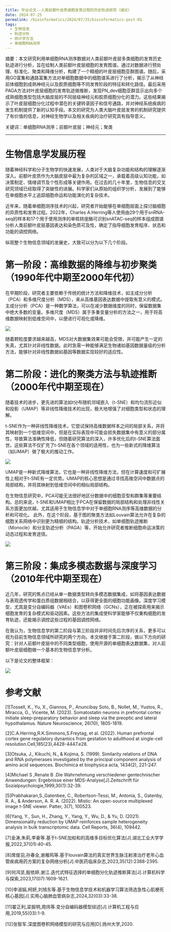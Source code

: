```yaml
---
title: 毕业论文--人类前额叶皮质细胞发育过程的历史轨迹研究（绪论）
date: 2024-07-25
permalink: /bioinformatics/2024/07/25/bioinformatics-post-01
tags:
  - 生物信息
  - 轨迹分析
  - 统计学方法
  - 单细胞RNA测序
---
```


摘要：本文研究利用单细胞RNA测序数据对人类前额叶皮层多类细胞的发育历史轨迹进行分析，旨在绘制人类前额叶皮层细胞的发育图谱。通过对数据进行预处理、标准化、聚类和降维分析，构建了一个精细的叶皮层细胞亚群图谱。随后，采用GO富集和通路富集方法对单细胞数据中的细胞谱系进行了分析，揭示了从神经前体细胞到成熟神经元以及胶质细胞等不同发育阶段的特征和转化路径。最后采用PAGA方法对叶皮层细胞的发育轨迹做推断，发现PN_dev细胞亚群显示出向多个成熟细胞类型包括大脑皮层的不同层级神经元和胶质细胞分化的潜力。这些结果揭示了叶皮层细胞分化过程中潜在的关键转录因子和信号通路，并对神经系统疾病的发生机制提供了新的认知手段。本文的研究为人类大脑叶皮层发育的机制研究提供了有价值的信息，对神经生物学以及相关疾病的治疗研究具有指导意义。

关键词：单细胞RNA测序；前额叶皮层；神经元；聚类

------

生物信息学发展历程
======

随着神经科学和分子生物学的快速发展，人类对于大脑复杂功能和结构的理解逐渐深入。前额叶皮质作为大脑皮层中最为复杂的区域之一，承载着高级认知功能，如决策制定、情绪调节及个性形成等关键作用。在过去的几十年里，生物信息的交叉研究领域已经取得了突破性的进展。科学家们从原始的组织学分析，发展到了能够在单细胞水平上追踪细胞命运和功能演化的复杂技术。

近年来，随着单细胞测序技术的兴起，研究者开始能够在单细胞层面上探讨脑细胞的异质性和发育过程。2022年，Charles A.Herring等人使用由29个用于snRNA-seq的样本和17个用于使用测序的单核转座酶可识别snATAC-seq的样本组成图谱分析人类前额叶皮层基因表达和染色质可及性，确定了指导细胞发育程序、状态和功能的调控网络。

纵观整个生物信息领域的发展史，大致可以分为以下几个阶段。


第一阶段：高维数据的降维与初步聚类（1990年代中期至2000年代初）
======

在早期阶段，研究者主要依赖于传统的统计方法和降维技术，如主成分分析（PCA）和多维尺度分析（MDS），来从高维基因表达数据中提取有意义的模式。主成分分析（PCA）是一种数学算法，可以在减少数据维度的同时，保留数据集中绝大多数的变量。多维尺度（MDS）属于多重变量分析的方法之一，用于将高维数据映射到低维空间中，以便进行可视化或降维。

![](../static/本科毕业论文综述/MDS处理下的某物种信息.png)

随着颗粒度要求越来越高，MDS对大数据集效果可能会受限，并可能产生一定的失真，尤其针对非线性数据。此时急需一种能够满足生物诸如基因数据量级的分析方法，能够针对非线性数据如基因等数据实现较好的适应性。

第二阶段：进化的聚类方法与轨迹推断（2000年代中期至现在）
======

随着技术的进步，更先进的算法如t分布随机邻域嵌入（t-SNE）和均匀流形近似和投影（UMAP）等非线性降维技术的出现，极大地增强了对细胞类型和状态的理解。

t-SNE作为一种非线性降维技术，它尝试保持高维数据样本之间的局部关系，并将其映射到一个低维空间中，但是在实际表现中可能会损失数据集中有意义的部分属性，导致算法准确性降低，但随着研究算法的深入，许多优化后的t-SNE算法面世。这些算法不仅扩充了t-SNE在各个领域的适用性，也为一些新式的降维算法（如UMAP）做了极大的推动工作。

![](../static/本科毕业论文综述/t-SNE在mnist数据集上的降维结果.png)


UMAP是一种新式降维算法，它也是一种非线性降维方法，但在计算速度和可扩展性上相对于t-SNE有一定优势。UMAP的核心思想是通过寻找高维空间中数据点的局部结构，并将其映射到低维空间中的相似局部结构。

在生物信息研究中，PCA可能无法很好地区分数据中的细胞亚型和群集等重要结构。总的来说，t-SNE和UMAP相比于PCA在保留数据的局部结构和处理非线性关系方面更加优越，尤其适用于生物信息学中对于单细胞RNA测序等高维数据的分析和可视化。
此外，在这个阶段，基于图的聚类方法如Louvain算法允许在复杂的细胞关系网络中识别更为精细的结构。轨迹分析技术，如单细胞轨迹推断（Monocle）和分支轨迹分析（PAGA）等，开始允许研究者推断细胞命运决策的动态过程和发育途径。

![](../static/本科毕业论文综述/社区发现算法Louvain.png)


第三阶段：集成多模态数据与深度学习（2010年代中期至现在）
======

近几年，研究的焦点已经从单一数据类型转向多模态数据集成，如将基因表达数据与表观遗传学和蛋白质组数据相结合，以获得更全面的细胞功能画像。深度学习模型，尤其是变分自编码器（VAEs）和图卷积网络（GCNs），正在被探索用来揭示细胞发育的复杂模式和驱动因素。这些方法的集成使科学家能够不仅重构细胞的发育轨迹，还能揭示调控这些过程的基因调控网络。

在我认为，生物信息学的第二阶段与第三阶段并非时间先后次序的关系，更多可以视为目前生物信息领域所研究的两个方向。本文继接于第二阶段，做以下方向的研究：针对人前额叶皮层中的不同类型细胞，使用开源的单细胞表达数据集，对人前额叶皮层细胞做一个基本的生物信息学分析。

以下是论文的整体框架：

![](../static/本科毕业论文综述/论文整体框架.png)


参考文献
======

[1]Tossell, K., Yu, X., Giannos, P., Anuncibay Soto, B., Nollet, M., Yustos, R., Miracca, G., Vicente, M. (2023). Somatostatin neurons in prefrontal cortex initiate sleep-preparatory behavior and sleep via the preoptic and lateral hypothalamus. Nature Neuroscience, 26(10), 1805-1819.

[2]C.A.Herring,R.K.Simmons,S.Freytag, et al. (2022). Human prefrontal cortex gene regulatory dynamics from gestation to adulthood at single-cell resolution.Cell,185(23),4428-4447.e28.

[3]Otsuka, J., Kikuchi, N., & Kojima, S. (1999). Similarity relations of DNA and RNA polymerases investigated by the principal component analysis of amino acid sequences. Biochimica et biophysica acta, 1434(2), 221-247.

[4]Michael S ,Renate B .Die Wahrnehmung verschiedener gentechnischer Anwendungen: Ergebnisse einer MDS-Analyse[J].Zeitschrift für Sozialpsychologie,1999,30(1):32-39.

[5]Prabhakaran,S.,Gatenbee, C., Robertson-Tessi, M., Antonia, S., Gatenby, R. A., & Anderson, A. R. A. (2022). Mistic: An open-source multiplexed image t-SNE viewer. Patter, 3(7), 100523.

[6]Yang, Y., Sun, H., Zhang, Y., Yang, Y., Wu, D., & Yu, D. (2021). Dimensionality reduction by UMAP reinforces sample heterogeneity analysis in bulk transcriptomic data. Cell Reports, 36(4), 109442.

[7]金涛,朱莉,李豪等.基于t-SNE加权和的高维多目标优化算法[J].湖北工业大学学报,2022,37(01):40-45.

[8]席俊羽,孙春全,谢雁鸣等.基于louvain算法的真实世界生脉注射液治疗老年心血管疾病用药方案的复杂网络分析[J].中医药临床杂志,2023,35(12):2388-2395.

[9]何鸿坚,殷依婷,谢江.迭代式特征选择的单细胞分化轨迹推断算法[J].计算机科学与探索,2023,17(07):1609-1621.

[10]李淑娟,柯妍,刘旭东等.基于生物信息学技术和机器学习算法筛选急性心肌梗死核心基因[J].实用心脑肺血管病杂志,2024,32(03):33-38.

[11]翟正利,梁振明,周炜等.变分自编码器模型综述[J].计算机工程与应用,2019,55(03):1-9.

[12]张智军.深度图卷积网络模型的研究与应用[D].扬州大学,2020.







